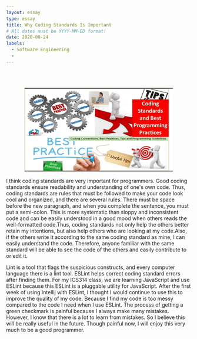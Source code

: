 ```yaml
---
layout: essay
type: essay
title: Why Coding Standards Is Important
# All dates must be YYYY-MM-DD format!
date: 2020-09-24
labels:
  - Software Engineering
  - 
---
```


<br />
<br />
<p align="center">
<img class="ui image" src="/images/coding standard.jpg" width="80%" height="80%"/>
</p>

I think coding standards are very important for programmers. Good coding standards ensure readability and understanding of one's own code. Thus, coding standards are rules that must be followed to make your code look cool and organized, and there are several rules. There must be space before the new paragraph, and when you complete the sentence, you must put a semi-colon. This is more systematic than sloppy and inconsistent code and can be easily understood in a good mood when others reads the well-formatted code.Thus, coding standards not only help the others better retain my intentions, but also help others who are looking at my code.Also, if the others write it according to the same coding standard as mine, I can easily understand the code. Therefore, anyone familiar with the same standard will be able to see the code of the others and easily contribute to or edit it.

Lint is a tool that flags the suspicious constructs, and every computer language there is a lint tool. ESLint helps correct coding standard errors after finding them. For my ICS314 class, we are learning JavaScript and use ESLint because this ESLint is a pluggable utility for JavaScript. After the first week of using Intellij with ESLint, I thought I would continue to use this to improve the quality of my code. Because I find my code is too messy compared to the code I need when I use ESLint. The process of getting a green checkmark is painful because I always make many mistakes. However, I know that there is a lot to learn from mistakes. So I believe this will be really useful in the future. Though painful now, I will enjoy this very much to be a good programmer.
